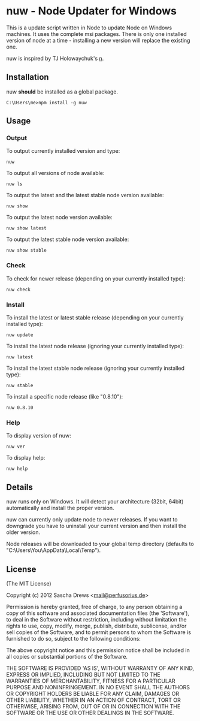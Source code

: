 # nuw - Node Updater for Windows

This is a update script written in Node to update Node on Windows machines. It uses the complete msi packages. There is only one installed version of node at a time - installing a new version will replace the existing one.

nuw is inspired by TJ Holowaychuk's [n](https://github.com/visionmedia/n "n").

## Installation

nuw **should** be installed as a global package.

    C:\Users\me>npm install -g nuw

## Usage

### Output

To output currently installed version and type:

    nuw

To output all versions of node available:

    nuw ls

To output the latest and the latest stable node version available:

    nuw show

To output the latest node version available:

    nuw show latest

To output the latest stable node version available:

    nuw show stable

### Check

To check for newer release (depending on your currently installed type):

	nuw check

### Install

To install the latest or latest stable release (depending on your currently installed type):

	nuw update

To install the latest node release (ignoring your currently installed type):

	nuw latest

To install the latest stable node release (ignoring your currently installed type):

	nuw stable

To install a specific node release (like "0.8.10"):

	nuw 0.8.10

### Help

To display version of nuw:

    nuw ver

To display help:

    nuw help

## Details

nuw runs only on Windows. It will detect your architecture (32bit, 64bit) automatically and install the proper version. 

nuw can currently only update node to newer releases. If you want to downgrade you have to uninstall your current version and then install the older version.

Node releases will be downloaded to your global temp directory (defaults to "C:\Users\You\AppData\Local\Temp").

## License

(The MIT License)

Copyright (c) 2012 Sascha Drews &lt;mail@perfusorius.de&gt;

Permission is hereby granted, free of charge, to any person obtaining
a copy of this software and associated documentation files (the
'Software'), to deal in the Software without restriction, including
without limitation the rights to use, copy, modify, merge, publish,
distribute, sublicense, and/or sell copies of the Software, and to
permit persons to whom the Software is furnished to do so, subject to
the following conditions:

The above copyright notice and this permission notice shall be
included in all copies or substantial portions of the Software.

THE SOFTWARE IS PROVIDED 'AS IS', WITHOUT WARRANTY OF ANY KIND,
EXPRESS OR IMPLIED, INCLUDING BUT NOT LIMITED TO THE WARRANTIES OF
MERCHANTABILITY, FITNESS FOR A PARTICULAR PURPOSE AND NONINFRINGEMENT.
IN NO EVENT SHALL THE AUTHORS OR COPYRIGHT HOLDERS BE LIABLE FOR ANY
CLAIM, DAMAGES OR OTHER LIABILITY, WHETHER IN AN ACTION OF CONTRACT,
TORT OR OTHERWISE, ARISING FROM, OUT OF OR IN CONNECTION WITH THE
SOFTWARE OR THE USE OR OTHER DEALINGS IN THE SOFTWARE.